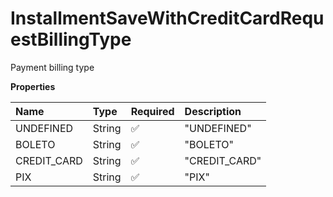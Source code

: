 # InstallmentSaveWithCreditCardRequestBillingType

Payment billing type

**Properties**

| Name        | Type   | Required | Description   |
| :---------- | :----- | :------- | :------------ |
| UNDEFINED   | String | ✅       | "UNDEFINED"   |
| BOLETO      | String | ✅       | "BOLETO"      |
| CREDIT_CARD | String | ✅       | "CREDIT_CARD" |
| PIX         | String | ✅       | "PIX"         |

<!-- This file was generated by liblab | https://liblab.com/ -->

